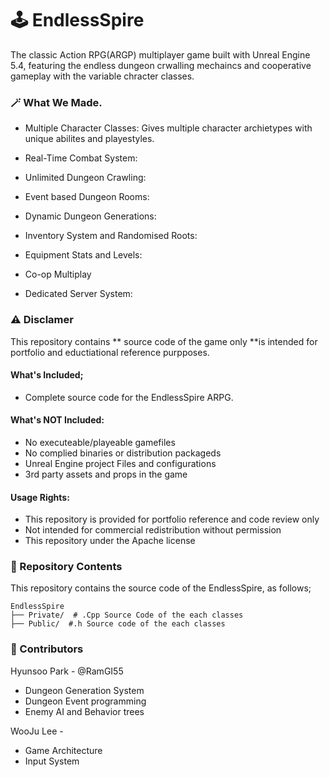 # 🕹️ EndlessSpire
The classic Action RPG(ARGP) multiplayer game built with Unreal Engine 5.4, featuring the endless dungeon crwalling mechaincs and cooperative gameplay with the variable chracter classes. 

### 🪄 What We Made.
- Multiple Character Classes: Gives multiple character archietypes with unique abilites and playestyles.
- Real-Time Combat System:
  
- Unlimited Dungeon Crawling:
- Event based Dungeon Rooms:
- Dynamic Dungeon Generations: 
  
- Inventory System and Randomised Roots:
- Equipment Stats and Levels:

- Co-op Multiplay
- Dedicated Server System:


### ⚠️ Disclamer 
This repository contains ** source code of the game only **is intended for portfolio and eductiational reference purpposes. 

#### What's Included; 
- Complete source code for the EndlessSpire ARPG. 

#### What's NOT Included: 
- No executeable/playeable gamefiles
- No complied binaries or distribution packageds
- Unreal Engine project Files and configurations
- 3rd party assets and props in the game

#### Usage Rights:
- This repository is provided for portfolio reference and code review only
- Not intended for commercial redistribution without permission
- This repository under the Apache license


### 📁 Repository Contents
This repository contains the source code of the EndlessSpire, as follows;

```
EndlessSpire
├── Private/  # .Cpp Source Code of the each classes  
├── Public/  #.h Source code of the each classes
```


### 🙆 Contributors 
Hyunsoo Park - @RamGI55 
- Dungeon Generation System
- Dungeon Event programming
- Enemy AI and Behavior trees

WooJu Lee -
- Game Architecture
- Input System
